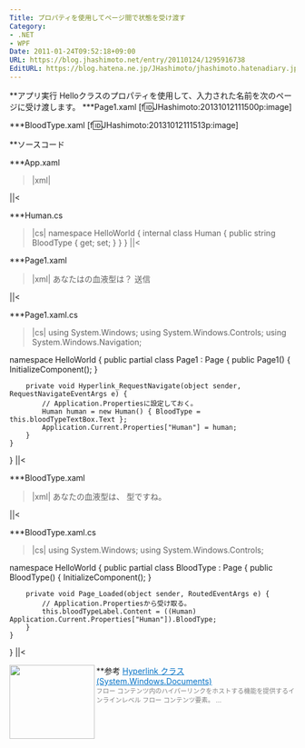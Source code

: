 ```yaml
---
Title: プロパティを使用してページ間で状態を受け渡す
Category:
- .NET
- WPF
Date: 2011-01-24T09:52:18+09:00
URL: https://blog.jhashimoto.net/entry/20110124/1295916738
EditURL: https://blog.hatena.ne.jp/JHashimoto/jhashimoto.hatenadiary.jp/atom/entry/12921228815717258223
---
```


**アプリ実行
Helloクラスのプロパティを使用して、入力された名前を次のページに受け渡します。
***Page1.xaml
[f:id:JHashimoto:20131012111500p:image]

***BloodType.xaml
[f:id:JHashimoto:20131012111513p:image]

**ソースコード

***App.xaml
>|xml|
<Application x:Class="Hello.App"
             xmlns="http://schemas.microsoft.com/winfx/2006/xaml/presentation"
             xmlns:x="http://schemas.microsoft.com/winfx/2006/xaml"
             StartupUri="Page1.xaml">
</Application>
||<


***Human.cs
>|cs|
namespace HelloWorld {
    internal class Human {
        public string BloodType { get; set; }
    }
}
||<

***Page1.xaml
>|xml|
<Page x:Class="HelloWorld.Page1"
      xmlns="http://schemas.microsoft.com/winfx/2006/xaml/presentation"
      xmlns:x="http://schemas.microsoft.com/winfx/2006/xaml"
      xmlns:mc="http://schemas.openxmlformats.org/markup-compatibility/2006" 
      xmlns:d="http://schemas.microsoft.com/expression/blend/2008" 
      mc:Ignorable="d" 
      d:DesignHeight="300" d:DesignWidth="300"
    WindowTitle="あなたはの血液型は？">
    <StackPanel>
        <Label>あなたはの血液型は？</Label>
        <TextBox Name="bloodTypeTextBox"></TextBox>
        <TextBlock>
            <Hyperlink 
                NavigateUri="BloodType.xaml"
                RequestNavigate="Hyperlink_RequestNavigate">
                送信
            </Hyperlink>
        </TextBlock>
    </StackPanel>
</Page>
||<

***Page1.xaml.cs
>|cs|
using System.Windows;
using System.Windows.Controls;
using System.Windows.Navigation;

namespace HelloWorld {
    public partial class Page1 : Page {
        public Page1() {
            InitializeComponent();
        }

        private void Hyperlink_RequestNavigate(object sender, RequestNavigateEventArgs e) {
            // Application.Propertiesに設定しておく。
            Human human = new Human() { BloodType = this.bloodTypeTextBox.Text };
            Application.Current.Properties["Human"] = human;
        }
    }
}
||<

***BloodType.xaml
>|xml|
<Page x:Class="HelloWorld.BloodType"
      xmlns="http://schemas.microsoft.com/winfx/2006/xaml/presentation"
      xmlns:x="http://schemas.microsoft.com/winfx/2006/xaml"
      xmlns:mc="http://schemas.openxmlformats.org/markup-compatibility/2006" 
      xmlns:d="http://schemas.microsoft.com/expression/blend/2008" 
      mc:Ignorable="d" 
      d:DesignHeight="300" d:DesignWidth="300"
    Loaded="Page_Loaded">
    <StackPanel>
        <TextBlock>あなたの血液型は、</TextBlock>
        <Label Name="bloodTypeLabel"></Label>
        <TextBlock>型ですね。</TextBlock>
    </StackPanel>
</Page>

||<

***BloodType.xaml.cs
>|cs|
using System.Windows;
using System.Windows.Controls;

namespace HelloWorld {
    public partial class BloodType : Page {
        public BloodType() {
            InitializeComponent();
        }

        private void Page_Loaded(object sender, RoutedEventArgs e) {
            // Application.Propertiesから受け取る。
            this.bloodTypeLabel.Content = ((Human) Application.Current.Properties["Human"]).BloodType;
        }
    }
}
||<

**参考
<a href="http://msdn.microsoft.com/ja-jp/library/system.windows.documents.hyperlink.aspx" target="_blank"><img class="alignleft" align="left" border="0" src="http://capture.heartrails.com/150x130/shadow?http://msdn.microsoft.com/ja-jp/library/system.windows.documents.hyperlink.aspx" alt="" width="150" height="130" /></a><a style="color:#0070C5;" href="http://msdn.microsoft.com/ja-jp/library/system.windows.documents.hyperlink.aspx" target="_blank">Hyperlink クラス (System.Windows.Documents)</a><a href="http://b.hatena.ne.jp/entry/http://msdn.microsoft.com/ja-jp/library/system.windows.documents.hyperlink.aspx" target="_blank"><img border="0" src="http://b.hatena.ne.jp/entry/image/http://msdn.microsoft.com/ja-jp/library/system.windows.documents.hyperlink.aspx" alt="" /></a><br><span style="color: #808080;font-size: 80%;">フロー コンテンツ内のハイパーリンクをホストする機能を提供するインラインレベル フロー コンテンツ要素。 ...</span><br style="clear:both;" />
